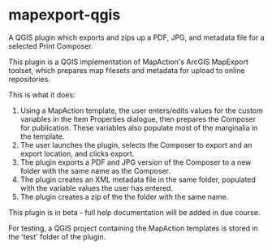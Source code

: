 # mapexport-qgis
A QGIS plugin which exports and zips up a PDF, JPG, and metadata file for a selected Print Composer.

This plugin is a QGIS implementation of MapAction's ArcGIS MapExport toolset, which prepares map filesets and metadata for upload to online repositories.

This is what it does:
1. Using a MapAction template, the user enters/edits values for the custom variables in the Item Properties dialogue, then prepares the Composer for publication. These variables also populate most of the marginalia in the template.
2. The user launches the plugin, selects the Composer to export and an export location, and clicks export.
3. The plugin exports a PDF and JPG version of the Composer to a new folder with the same name as the Composer.
4. The plugin creates an XML metadata file in the same folder, populated with the variable values the user has entered.
5. The plugin creates a zip of the  the folder with the same name.

This plugin is in beta - full help documentation will be added in due course.

For testing, a QGIS project containing the MapAction templates is stored in the 'test' folder of the plugin.
